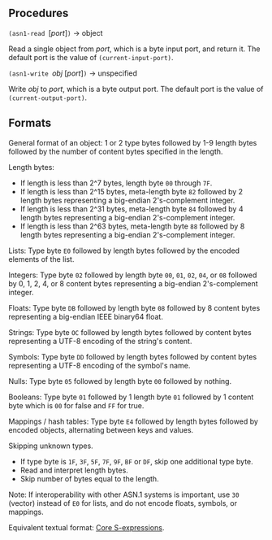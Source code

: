 ## Procedures

`(asn1-read `[*port*]`)` -> object

Read a single object from *port*, which is a byte input port, and return it.
The default port is the value of `(current-input-port)`.

`(asn1-write `*obj* [*port*]`)` -> unspecified

Write *obj* to *port*, which is a byte output port.
The default port is the value of `(current-output-port)`.

## Formats

General format of an object: 1 or 2 type bytes
followed by 1-9 length bytes
followed by the number of content bytes specified in the length.

Length bytes:

  * If length is less than 2^7 bytes, length byte `00` through `7F`.
  * If length is less than 2^15 bytes, meta-length byte `82` followed by 2 length bytes
    representing a big-endian 2's-complement integer.
  * If length is less than 2^31 bytes, meta-length byte `84` followed by 4 length bytes
    representing a big-endian 2's-complement integer.
  * If length is less than 2^63 bytes, meta-length byte `88` followed by 8 length bytes
    representing a big-endian 2's-complement integer.

Lists:  Type byte `E0`
followed by length bytes
followed by the encoded elements of the list.

Integers:  Type byte `02` followed by length byte `00`, `01`, `02`, `04`, or `08`
followed by 0, 1, 2, 4, or 8 content bytes
representing a big-endian 2's-complement integer.

Floats:  Type byte `DB` followed by length byte `08`
followed by 8 content bytes
representing a big-endian IEEE binary64 float.

Strings:  Type byte `OC` followed by length bytes
followed by content bytes
representing a UTF-8 encoding of the string's content.

Symbols:  Type byte `DD` followed by length bytes
followed by content bytes representing a UTF-8 encoding of the symbol's name.

Nulls:  Type byte `05` followed by length byte `00`
followed by nothing.

Booleans:  Type byte `01` followed by 1 length byte `01`
followed by 1 content byte which is `00` for false and `FF` for true.

Mappings / hash tables:  Type byte `E4`
followed by length bytes
followed by encoded objects, alternating between keys and values.

Skipping unknown types.

  * If type byte is `1F`, `3F`, `5F`, `7F`, `9F`, `BF` or `DF`, skip one additional type byte.
  * Read and interpret length bytes.
  * Skip number of bytes equal to the length.
  
Note:  If interoperability with other ASN.1 systems is important, use `30` (vector) instead of `E0` for lists,
and do not encode floats, symbols, or mappings.

Equivalent textual format: [Core S-expressions](CoreSexps.md).

